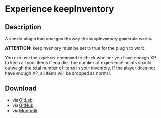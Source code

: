 # Experience keepInventory

## Description

A simple plugin that changes the way the keepInventory gamerule works.  
  
**ATTENTION:** keepInventory must be set to true for the plugin to work  
  
You can use the `/xpcheck` command to check whether you have enough XP to keep all your items if you die. The number of experience points should outweigh the total number of items in your inventory. If the player does not have enough XP, all items will be dropped as normal.

## Download

- via [GitLab](https://gitlab.com/Josiascii/ExperienceKeepInventory/-/releases)
- via [GitHub](https://github.com/Josiascii/ExperienceKeepInventory/releases)
- via [Modrinth](https://modrinth.com/plugin/experiencekeepinventory)
